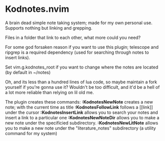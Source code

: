 # Kodnotes.nvim

A brain dead simple note taking system; made for my own personal use.
Supports nothing but linking and grepping.

Files in a folder that link to each other, what more could you need?

For some god forsaken reason if you want to use this plugin; telescope and ripgrep 
is a required dependency (used for searching through notes to insert links).

Set vim.g.kodnotes_root if you want to change where the notes are located (by default in ~/notes)

Oh, and its less than a hundred lines of lua code, so maybe maintain a fork yourself if you're gonna use it?
Wouldn't be too difficult, and it'd be a hell of a lot more reliable than relying on lil old me.

The plugin creates these commands:
**:KodnotesNewNote** creates a new note; with the current time as title
**:KodnotesFollowLink** follows a [[link]] under the cursor
**:KodnotesInsertLink** allows you to search your notes and insert a link to a particular one
**:KodnotesNewNoteDir** allows you to make a new note under the specificied subdirectory.
**:KodnotesNewLitNote** allows you to make a new note under the "literature_notes" subdirectory (a utility command for my system)

